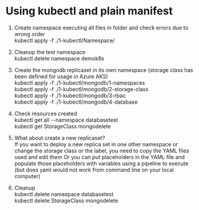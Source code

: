 # Using kubectl and plain manifest

1. Create namespace executing all files in folder and check errors due to wrong order  
kubectl apply -f ./1-kubectl/Namespace/  

2. Cleanup the test namespace  
kubectl delete namespace demok8s  

3. Create the mongodb replicaset in its own namespace  (storage class has been defined for usage in Azure AKS)  
kubectl apply -f ./1-kubectl/mongodb/1-namespaces  
kubectl apply -f ./1-kubectl/mongodb/2-storage-class  
kubectl apply -f ./1-kubectl/mongodb/3-rbac  
kubectl apply -f ./1-kubectl/mongodb/4-database  

4. Check resources created  
kubectl get all --namespace databasetest  
kubectl get StorageClass mongodelete  

5. What about create a new replicaset?  
If you want to deploy a new replica set in one other namespace or change the storage class or the label, you need to copy the YAML files used and edit them
Or you can put placeholders in the YAML file and populate those placeholders with variables using a pipeline to execute (but does yaml would not work from command line on your local computer)  

6. Cleanup  
kubectl delete namespace databasetest  
kubectl delete StorageClass mongodelete  
